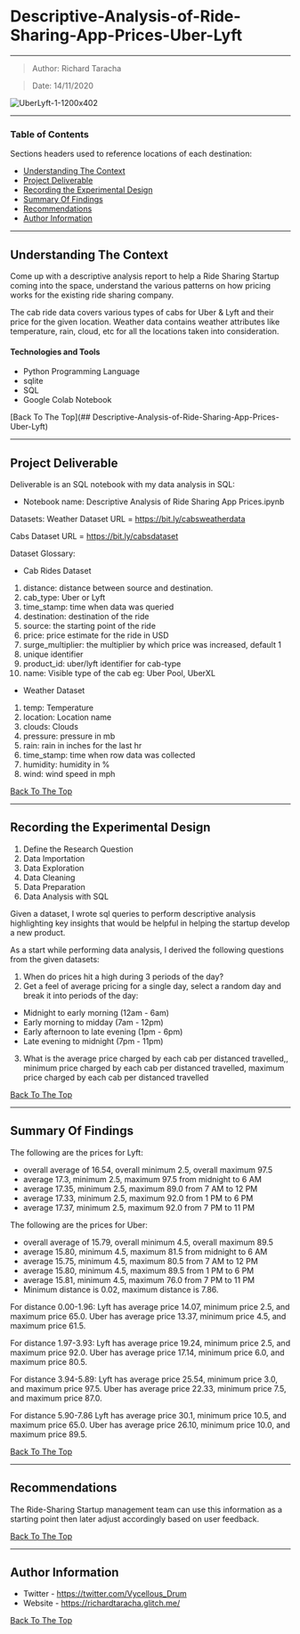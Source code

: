 # Descriptive-Analysis-of-Ride-Sharing-App-Prices-Uber-Lyft
---

> Author: Richard Taracha

> Date: 14/11/2020

![UberLyft-1-1200x402](https://user-images.githubusercontent.com/67068918/99152615-e5b86300-26b3-11eb-80ff-a8128f721080.png)

---

### Table of Contents
Sections headers used to reference locations of each destination:

- [Understanding The Context](#understanding-the-context)
- [Project Deliverable](#project-deliverable)
- [Recording the Experimental Design](#recording-the-experimental-design)
- [Summary Of Findings](#summary-of-findings)
- [Recommendations](#recommendations)
- [Author Information](#author-information)

---

## Understanding The Context

Come up with a descriptive analysis report to help a Ride Sharing Startup coming into the space, understand the various patterns on how pricing works for the existing ride sharing company. 

The cab ride data covers various types of cabs for Uber & Lyft and their price for the given location. Weather data contains weather attributes like temperature, rain, cloud, etc for all the locations taken into consideration.

#### Technologies and Tools

- Python Programming Language
- sqlite
- SQL
- Google Colab Notebook

[Back To The Top](## Descriptive-Analysis-of-Ride-Sharing-App-Prices-Uber-Lyft)

---

## Project Deliverable
Deliverable is an SQL notebook with my data analysis in SQL:

* Notebook name: Descriptive Analysis of Ride Sharing App Prices.ipynb

Datasets:
Weather Dataset URL = https://bit.ly/cabsweatherdata

Cabs Dataset URL = https://bit.ly/cabsdataset

Dataset Glossary:
* Cab Rides Dataset
1. distance: distance between source and destination. 
2. cab_type: Uber or Lyft
3. time_stamp: time when data was queried
4. destination: destination of the ride
5. source: the starting point of the ride
6. price: price estimate for the ride in USD
7. surge_multiplier: the multiplier by which price was increased, default 1
8. unique identifier
9. product_id: uber/lyft identifier for cab-type
10. name: Visible type of the cab eg: Uber Pool, UberXL

* Weather Dataset
1. temp: Temperature 
2. location: Location name
3. clouds: Clouds
4. pressure: pressure in mb
5. rain: rain in inches for the last hr
6. time_stamp: time when row data was collected
7. humidity: humidity in %
8. wind: wind speed in mph

[Back To The Top](#New-York-City-Bus-Breakdowns---Data-Wrangling-with-Python)

---

## Recording the Experimental Design
1. Define the Research Question
2. Data Importation
3. Data Exploration
4. Data Cleaning
5. Data Preparation
6. Data Analysis with SQL

Given a dataset, I wrote sql queries to perform descriptive analysis highlighting key insights that would be helpful in helping the startup develop a new product.  

As a start while performing data analysis, I derived the following questions from the given datasets: 
1. When do prices hit a high during 3 periods of the day?
2. Get a feel of average pricing for a single day, select a random day and break it into periods of the day: 
* Midnight to early morning (12am - 6am)
* Early morning to midday (7am - 12pm)
* Early afternoon to late evening (1pm - 6pm)
* Late evening to midnight (7pm - 11pm)
3. What is the average price charged by each cab per distanced travelled,, minimum price charged by each cab per distanced travelled, maximum price charged by each cab per distanced travelled


[Back To The Top](#New-York-City-Bus-Breakdowns---Data-Wrangling-with-Python)

---

## Summary Of Findings

The following are the prices for Lyft:

- overall average of 16.54, overall minimum 2.5, overall maximum 97.5
- average 17.3, minimum 2.5, maximum 97.5 from midnight to 6 AM
- average 17.35, minimum 2.5, maximum 89.0 from 7 AM to 12 PM
- average 17.33, minimum 2.5, maximum 92.0 from 1 PM to 6 PM
- average 17.37, minimum 2.5, maximum 92.0 from 7 PM to 11 PM

The following are the prices for Uber:

- overall average of 15.79, overall minimum 4.5, overall maximum 89.5
- average 15.80, minimum 4.5, maximum 81.5 from midnight to 6 AM
- average 15.75, minimum 4.5, maximum 80.5 from 7 AM to 12 PM
- average 15.80, minimum 4.5, maximum 89.5 from 1 PM to 6 PM
- average 15.81, minimum 4.5, maximum 76.0 from 7 PM to 11 PM
- Minimum distance is 0.02, maximum distance is 7.86.

For distance 0.00-1.96: Lyft has average price 14.07, minimum price 2.5, and maximum price 65.0. Uber has average price 13.37, minimum price 4.5, and maximum price 61.5.

For distance 1.97-3.93: Lyft has average price 19.24, minimum price 2.5, and maximum price 92.0. Uber has average price 17.14, minimum price 6.0, and maximum price 80.5.

For distance 3.94-5.89: Lyft has average price 25.54, minimum price 3.0, and maximum price 97.5. Uber has average price 22.33, minimum price 7.5, and maximum price 87.0.

For distance 5.90-7.86 Lyft has average price 30.1, minimum price 10.5, and maximum price 65.0. Uber has average price 26.10, minimum price 10.0, and maximum price 89.5.

[Back To The Top](#New-York-City-Bus-Breakdowns---Data-Wrangling-with-Python)

---

## Recommendations
The Ride-Sharing Startup management team can use this information as a starting point then later adjust accordingly based on user feedback.

[Back To The Top](#New-York-City-Bus-Breakdowns---Data-Wrangling-with-Python)

---

## Author Information

- Twitter - https://twitter.com/Vycellous_Drum
- Website - https://richardtaracha.glitch.me/

[Back To The Top](#New-York-City-Bus-Breakdowns---Data-Wrangling-with-Python)


